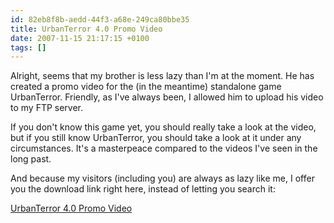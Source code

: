 ```yaml
---
id: 82eb8f8b-aedd-44f3-a68e-249ca80bbe35
title: UrbanTerror 4.0 Promo Video
date: 2007-11-15 21:17:15 +0100
tags: []
---
```


Alright, seems that my brother is less lazy than I'm at the moment. He has created a promo video for the (in the meantime) standalone game UrbanTerror. Friendly, as I've always been, I allowed him to upload his video to my FTP server. 

If you don't know this game yet, you should really take a look at the video, but if you still know UrbanTerror, you should take a look at it under any circumstances. It's a masterpeace compared to the videos I've seen in the long past.

And because my visitors (including you) are always as lazy like me, I offer you the download link right here, instead of letting you search it:

[UrbanTerror 4.0 Promo Video](ftp://dasprids.de/stuff/Videos/UrbanTerror_4.0_Promo_Video.avi)